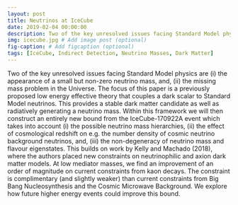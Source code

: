 ```yaml
---
layout: post
title: Neutrinos at IceCube
date: 2019-02-04 00:00:00
description: Two of the key unresolved issues facing Standard Model physics are (i) the appearance of a small but non-zero neutrino mass, and, (ii) the missing mass problem in the Universe.
img: icecube.jpg # Add image post (optional)
fig-caption: # Add figcaption (optional)
tags: [IceCube, Indirect Detection, Neutrino Masses, Dark Matter]
---
```



Two of the key unresolved issues facing Standard Model physics are (i) the appearance of a small but non-zero neutrino mass, and, (ii) the missing mass problem in the Universe. The focus of this paper is a previously proposed low energy effective theory that couples a dark scalar to Standard Model neutrinos. This provides a stable dark matter candidate as well as radiatively generating a neutrino mass. Within this framework we will then construct an entirely new bound from the IceCube-170922A event which takes into account (i) the possible neutrino mass hierarchies, (ii) the effect of cosmological redshift on e.g. the number density of cosmic neutrino background neutrinos, and, (iii) the non-degeneracy of neutrino mass and flavour eigenstates. This builds on work by Kelly and Machado (2018), where the authors placed new constraints on neutrinophilic and axion dark matter models. At low mediator masses, we find an improvement of an order of magnitude on current constraints from kaon decays. The constraint is complimentary (and slightly weaker) than current constraints from Big Bang Nucleosynthesis and the Cosmic Microwave Background. We explore how future higher energy events could improve this bound.